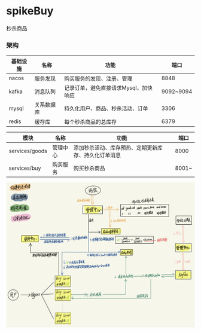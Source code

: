 # spikeBuy
秒杀商品

### 架构

| 基础设施 | 名称       | 功能                                  | 端口      |
| -------- | ---------- | ------------------------------------- | --------- |
| nacos    | 服务发现   | 购买服务的发现、注册、管理            | 8848      |
| kafka    | 消息队列   | 记录订单，避免直接请求Mysql，加快响应 | 9092~9094 |
| mysql    | 关系数据库 | 持久化用户、商品、秒杀活动、订单      | 3306      |
| redis    | 缓存库     | 每个秒杀商品的总库存                  | 6379      |

| 模块           | 名称     | 功能                                                 | 端口  |
| -------------- | -------- | ---------------------------------------------------- | ----- |
| services/goods | 管理中心 | 添加秒杀活动、库存预热、定期更新库存、持久化订单消息 | 8000  |
| services/buy   | 购买服务 | 购买秒杀商品                                         | 8001~ |

![spikeBuy](static/img/spikeBuy.jpg)